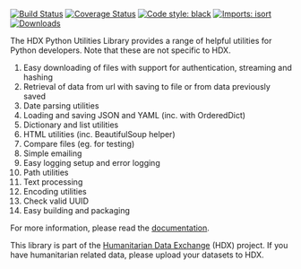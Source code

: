 [![Build Status](https://github.com/OCHA-DAP/hdx-python-utilities/actions/workflows/run-python-tests.yml/badge.svg)](https://github.com/OCHA-DAP/hdx-python-utilities/actions/workflows/run-python-tests.yml)
[![Coverage Status](https://coveralls.io/repos/github/OCHA-DAP/hdx-python-utilities/badge.svg?branch=main&ts=1)](https://coveralls.io/github/OCHA-DAP/hdx-python-utilities?branch=main)
[![Code style: black](https://img.shields.io/badge/code%20style-black-000000.svg)](https://github.com/psf/black)
[![Imports: isort](https://img.shields.io/badge/%20imports-isort-%231674b1?style=flat&labelColor=ef8336)](https://pycqa.github.io/isort/)
[![Downloads](https://img.shields.io/pypi/dm/hdx-python-utilities.svg)](https://pypistats.org/packages/hdx-python-utilities)

The HDX Python Utilities Library provides a range of helpful utilities for Python developers.
Note that these are not specific to HDX.

1. Easy downloading of files with support for authentication, streaming and hashing
1. Retrieval of data from url with saving to file or from data previously saved
1. Date parsing utilities
1. Loading and saving JSON and YAML (inc. with OrderedDict)
1. Dictionary and list utilities
1. HTML utilities (inc. BeautifulSoup helper)
1. Compare files (eg. for testing)
1. Simple emailing
1. Easy logging setup and error logging
1. Path utilities
1. Text processing
1. Encoding utilities
1. Check valid UUID
1. Easy building and packaging

For more information, please read the [documentation](https://hdx-python-utilities.readthedocs.io/en/latest/). 

This library is part of the [Humanitarian Data Exchange](https://data.humdata.org/) (HDX) project. If you have 
humanitarian related data, please upload your datasets to HDX.
